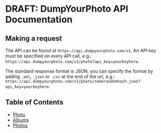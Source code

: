 # DRAFT: DumpYourPhoto API Documentation

## Making a request
The API can be found at `https://api.dumpyourphoto.com/v1`. 
An API key must be specified on every API call, e.g.: `https://api.dumpyourphoto.com/v1/photo?api_key=yourkeyhere`. 

The standard response format is JSON, you can specify the format by adding `.xml`, `.json` or `.csv` at the end of the url, 
e.g.: `https://api.dumpyourphoto.com/v1/photo/somerandomhash.json?api_key=yourkeyhere`.

## Table of Contents
* [Photo](https://github.com/DumpYourPhoto/API-Documentation/blob/master/photo.md)
* [Albums](https://github.com/DumpYourPhoto/API-Documentation/blob/master/albums.md)
* [Photos](https://github.com/DumpYourPhoto/API-Documentation/blob/master/albums/photos.md)